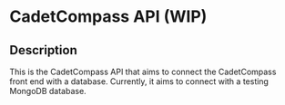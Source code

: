 # CadetCompass API (WIP)

## Description

This is the CadetCompass API that aims to connect the CadetCompass front end with a database. Currently, it aims to connect with a testing MongoDB database.